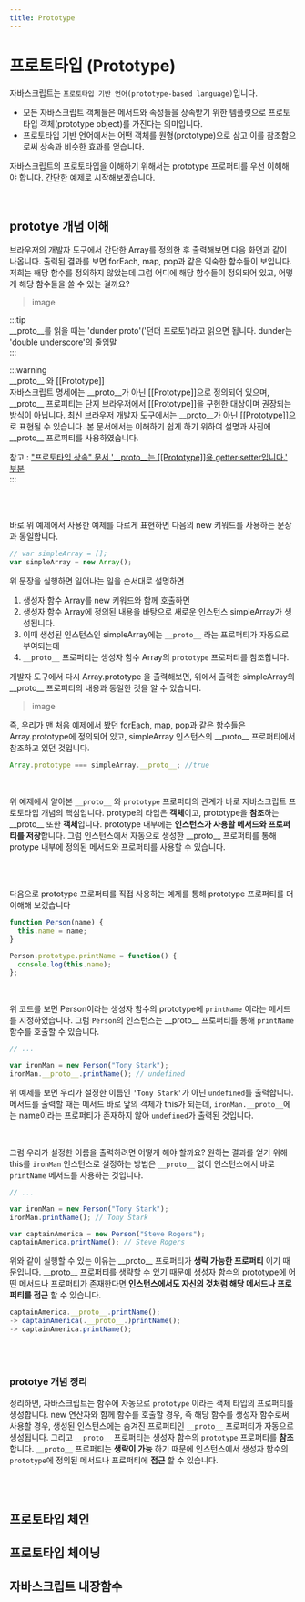 ```yaml
---
title: Prototype
---
```


# 프로토타입 (Prototype)

자바스크립트는 `프로토타입 기반 언어(prototype-based language)`입니다.

- 모든 자바스크립트 객체들은 메서드와 속성들을 상속받기 위한 템플릿으로 프로토타입 객체(prototype object)를 가진다는 의미입니다.
- 프로토타입 기반 언어에서는 어떤 객체를 원형(prototype)으로 삼고 이를 참조함으로써 상속과 비슷한 효과를 얻습니다.

자바스크립트의 프로토타입을 이해하기 위해서는 prototype 프로퍼티를 우선 이해해야 합니다. 간단한 예제로 시작해보겠습니다.

<br>

## prototye 개념 이해

브라우저의 개발자 도구에서 간단한 Array를 정의한 후 출력해보면 다음 화면과 같이 나옵니다. 출력된 결과를 보면 forEach, map, pop과 같은 익숙한 함수들이 보입니다. 저희는 해당 함수를 정의하지 않았는데 그럼 어디에 해당 함수들이 정의되어 있고, 어떻게 해당 함수들을 쓸 수 있는 걸까요?

> image

:::tip  
\_\_proto\_\_를 읽을 때는 'dunder proto'('던더 프로토')라고 읽으면 됩니다.
dunder는 'double underscore'의 줄임말  
:::

:::warning  
\_\_proto\_\_ 와 [[Prototype]]  
자바스크립트 명세에는 \_\_proto\_\_가 아닌 [[Prototype]]으로 정의되어 있으며,
\_\_proto\_\_ 프로퍼티는 단지 브라우저에서 [[Prototype]]을 구현한 대상이며 권장되는 방식이 아닙니다. 최신 브라우저 개발자 도구에서는 \_\_proto\_\_가 아닌 [[Prototype]]으로 표현될 수 있습니다. 본 문서에서는 이해하기 쉽게 하기 위하여 설명과 사진에 \_\_proto\_\_ 프로퍼티를 사용하였습니다.

참고 : ["프로토타입 상속" 문서 '\_\_proto\_\_는 [[Prototype]]용 getter·setter입니다.' 부분](https://ko.javascript.info/prototype-inheritance)  
:::

<br>
<br>

바로 위 예제에서 사용한 예제를 다르게 표현하면 다음의 new 키워드를 사용하는 문장과 동일합니다.

```javascript
// var simpleArray = [];
var simpleArray = new Array();
```

위 문장을 실행하면 일어나는 일을 순서대로 설명하면

1. 생성자 함수 Array를 new 키워드와 함께 호출하면
2. 생성자 함수 Array에 정의된 내용을 바탕으로 새로운 인스턴스 simpleArray가 생성됩니다.
3. 이때 생성된 인스턴스인 simpleArray에는 `__proto__` 라는 프로퍼티가 자동으로 부여되는데
4. `__proto__` 프로퍼티는 생성자 함수 Array의 `prototype` 프로퍼티를 참조합니다.

개발자 도구에서 다시 Array.prototype 을 출력해보면, 위에서 출력한 simpleArray의 \_\_proto\_\_ 프로퍼티의 내용과 동일한 것을 알 수 있습니다.

> image

즉, 우리가 맨 처음 예제에서 봤던 forEach, map, pop과 같은 함수들은 Array.prototype에 정의되어 있고, simpleArray 인스턴스의 \_\_proto\_\_ 프로퍼티에서 참조하고 있던 것입니다.

```javascript
Array.prototype === simpleArray.__proto__; //true
```

<br>

위 예제에서 알아본 `__proto__` 와 `prototype` 프로퍼티의 관계가 바로 자바스크립트 프로토타입 개념의 핵심입니다. protype의 타입은 **객체**이고, prototype을 **참조**하는 \_\_proto\_\_ 또한 **객체**입니다. prototype 내부에는 **인스턴스가 사용할 메서드와 프로퍼티를 저장**합니다. 그럼 인스턴스에서 자동으로 생성한 \_\_proto\_\_ 프로퍼티를 통해 protype 내부에 정의된 메서드와 프로퍼티를 사용할 수 있습니다.

<br>
<br>

다음으로 prototype 프로퍼티를 직접 사용하는 예제를 통해 prototype 프로퍼티를 더 이해해 보겠습니다

```javascript
function Person(name) {
  this.name = name;
}

Person.prototype.printName = function() {
  console.log(this.name);
};
```

<br>

위 코드를 보면 Person이라는 생성자 함수의 prototype에 `printName` 이라는 메서드를 지정하였습니다. 그럼 `Person`의 인스턴스는 \_\_proto\_\_ 프로퍼티를 통해 `printName` 함수를 호출할 수 있습니다.

```javascript
// ...

var ironMan = new Person("Tony Stark");
ironMan.__proto__.printName(); // undefined
```

위 예제를 보면 우리가 설정한 이름인 `'Tony Stark'`가 아닌 `undefined`를 출력합니다. 메서드를 출력할 때는 메서드 바로 앞의 객체가 this가 되는데, `ironMan.__proto__`에는 name이라는 프로퍼티가 존재하지 않아 `undefined`가 출력된 것입니다.

<br>

그럼 우리가 설정한 이름을 출력하려면 어떻게 해야 할까요?
원하는 결과를 얻기 위해 this를 `ironMan` 인스턴스로 설정하는 방법은 `__proto__` 없이 인스턴스에서 바로 `printName` 메서드를 사용하는 것입니다.

```javascript
// ...

var ironMan = new Person("Tony Stark");
ironMan.printName(); // Tony Stark

var captainAmerica = new Person("Steve Rogers");
captainAmerica.printName(); // Steve Rogers
```

위와 같이 실행할 수 있는 이유는 \_\_proto\_\_ 프로퍼티가 **생략 가능한 프로퍼티** 이기 때문입니다. \_\_proto\_\_ 프로퍼티를 생략할 수 있기 때문에 생성자 함수의 prototype에 어떤 메서드나 프로퍼티가 존재한다면 **인스턴스에서도 자신의 것처럼 해당 메서드나 프로퍼티를 접근** 할 수 있습니다.

```javascript
captainAmerica.__proto__.printName();
-> captainAmerica(.__proto__.)printName();
-> captainAmerica.printName();
```

<br>
<br>

### prototye 개념 정리

정리하면, 자바스크립트는 함수에 자동으로 `prototype` 이라는 객체 타입의 프로퍼티를 생성합니다. new 연산자와 함께 함수를 호출할 경우, 즉 해당 함수를 생성자 함수로써 사용할 경우, 생성된 인스턴스에는 숨겨진 프로퍼티인 `__proto__` 프로퍼티가 자동으로 생성됩니다. 그리고 `__proto__` 프로퍼티는 생성자 함수의 `prototype` 프로퍼티를 **참조** 합니다. `__proto__` 프로퍼티는 **생략이 가능** 하기 때문에 인스턴스에서 생성자 함수의 `prototype`에 정의된 메서드나 프로퍼티에 **접근** 할 수 있습니다.

<br>
<br>

## 프로토타입 체인

## 프로토타입 체이닝

## 자바스크립트 내장함수

